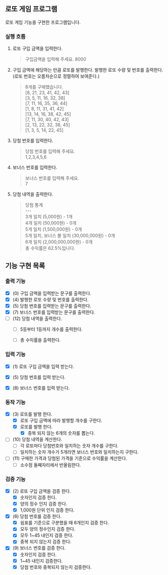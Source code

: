 로또 게임 프로그램 
----

로또 게임 기능을 구현한 프로그램입니다.

### 실행 흐름

1. 로또 구입 금액을 입력한다.
   > 구입금액을 입력해 주세요.
   > 8000

2. 구입 금액에 해당하는 만큼 로또를 발행한다. 발행한 로또 수량 및 번호를 출력한다. (로또 번호는 오름차순으로 정렬하여 보여준다.)
    > 8개를 구매했습니다.\
        [8, 21, 23, 41, 42, 43] \
       [3, 5, 11, 16, 32, 38] \
   [7, 11, 16, 35, 36, 44]\
   [1, 8, 11, 31, 41, 42] \
   [13, 14, 16, 38, 42, 45]\
   [7, 11, 30, 40, 42, 43]\
   [2, 13, 22, 32, 38, 45]\
   [1, 3, 5, 14, 22, 45]

3. 당첨 번호를 입력한다.
    >당첨 번호를 입력해 주세요.\
   1,2,3,4,5,6

4. 보너스 번호를 입력한다.
    >보너스 번호를 입력해 주세요.\
   7

5. 당첨 내역을 출력한다.
    > 당첨 통계 \
     --- \
   3개 일치 (5,000원) - 1개 \
   > 4개 일치 (50,000원) - 0개 \
   > 5개 일치 (1,500,000원) - 0개 \
   > 5개 일치, 보너스 볼 일치 (30,000,000원) - 0개 \
   > 6개 일치 (2,000,000,000원) - 0개 \
   > 총 수익률은 62.5%입니다.


기능 구현 목록
---
### 출력 기능

- [x] (0) 구입 금액을 입력받는 문구를 출력한다.
- [x] (4) 발행한 로또 수량 및 번호를 출력한다.
- [x] (5) 당첨 번호를 입력받는 문구를 출력한다. 
- [x] (7) 보너스 번호를 입력받는 문구를 출력한다.
- [ ] (12) 당첨 내역을 출력한다. 
   - [ ] 5등부터 1등까지 개수를 출력한다.
   - [ ] 총 수익률을 출력한다. 


### 입력 기능 

- [x] (1) 로또 구입 금액을 입력 받는다.
- [x] (5) 당첨 번호를 입력 받는다.
- [x] (8) 보너스 번호를 입력 받는다.


### 동작 기능
- [x] (3) 로또를 발행 한다.
   - [x] 로또 구입 금액에 따라 발행할 개수를 구한다.
   - [x] 로또를 발행 한다. 
      - [x] 중복 되지 않는 6개의 숫자를 뽑는다.

- [ ] (10) 당첨 내역을 계산한다.
   - [ ] 각 로또마다 당첨번호와 일치하는 숫자 개수를 구한다.
   - [ ] 일치하는 숫자 개수가 5개라면 보너스 번호와 일치하는지 구한다.

- [ ] (11) 구매한 가격과 당첨된 가격을 기준으로 수익률을 계산한다.
   - [ ] 소수점 둘째자리에서 반올림한다. 
### 검증 기능

- [x] (2) 로또 구입 금액을 검증 한다. 
   - [x] 숫자인지 검증 한다.
   - [x] 양의 정수 인지 검증 한다. 
   - [x] 1,000원 단위 인지 검증 한다.

- [x] (6) 당첨 번호를 검증 한다.
   - [x] 쉼표를 기준으로 구분했을 때 6개인지 검증 한다.
   - [x] 모두 양의 정수인지 검증 한다.
   - [x] 모두 1~45 내인지 검증 한다.
   - [x] 중복 되지 않는지 검증 한다. 

- [x] (9) 보너스 번호를 검증 한다. 
   - [x] 숫자인지 검증 한다. 
   - [x] 1~45 내인지 검증한다.
   - [x] 당첨 번호와 중복되지 않는지 검증한다.
